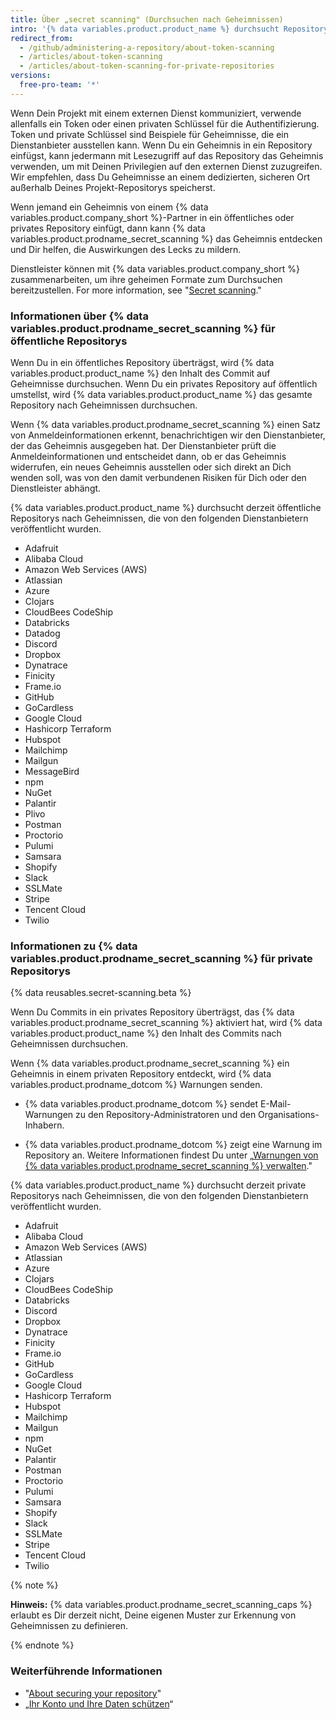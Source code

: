 ```yaml
---
title: Über „secret scanning" (Durchsuchen nach Geheimnissen)
intro: '{% data variables.product.product_name %} durchsucht Repositorys nach bekannten Geheimnis-Typen, um die betrügerische Verwendung von Geheimnissen zu verhindern, die versehentlich freigegeben wurden.'
redirect_from:
  - /github/administering-a-repository/about-token-scanning
  - /articles/about-token-scanning
  - /articles/about-token-scanning-for-private-repositories
versions:
  free-pro-team: '*'
---
```


Wenn Dein Projekt mit einem externen Dienst kommuniziert, verwende allenfalls ein Token oder einen privaten Schlüssel für die Authentifizierung. Token und private Schlüssel sind Beispiele für Geheimnisse, die ein Dienstanbieter ausstellen kann. Wenn Du ein Geheimnis in ein Repository einfügst, kann jedermann mit Lesezugriff auf das Repository das Geheimnis verwenden, um mit Deinen Privilegien auf den externen Dienst zuzugreifen. Wir empfehlen, dass Du Geheimnisse an einem dedizierten, sicheren Ort außerhalb Deines Projekt-Repositorys speicherst.

Wenn jemand ein Geheimnis von einem {% data variables.product.company_short %}-Partner in ein öffentliches oder privates Repository einfügt, dann kann {% data variables.product.prodname_secret_scanning %} das Geheimnis entdecken und Dir helfen, die Auswirkungen des Lecks zu mildern.

Dienstleister können mit {% data variables.product.company_short %} zusammenarbeiten, um ihre geheimen Formate zum Durchsuchen bereitzustellen. For more information, see "[Secret scanning](/partnerships/secret-scanning)."

### Informationen über {% data variables.product.prodname_secret_scanning %} für öffentliche Repositorys

Wenn Du in ein öffentliches Repository überträgst, wird {% data variables.product.product_name %} den Inhalt des Commit auf Geheimnisse durchsuchen. Wenn Du ein privates Repository auf öffentlich umstellst, wird {% data variables.product.product_name %} das gesamte Repository nach Geheimnissen durchsuchen.

Wenn {% data variables.product.prodname_secret_scanning %} einen Satz von Anmeldeinformationen erkennt, benachrichtigen wir den Dienstanbieter, der das Geheimnis ausgegeben hat. Der Dienstanbieter prüft die Anmeldeinformationen und entscheidet dann, ob er das Geheimnis widerrufen, ein neues Geheimnis ausstellen oder sich direkt an Dich wenden soll, was von den damit verbundenen Risiken für Dich oder den Dienstleister abhängt.

{% data variables.product.product_name %} durchsucht derzeit öffentliche Repositorys nach Geheimnissen, die von den folgenden Dienstanbietern veröffentlicht wurden.

- Adafruit
- Alibaba Cloud
- Amazon Web Services (AWS)
- Atlassian
- Azure
- Clojars
- CloudBees CodeShip
- Databricks
- Datadog
- Discord
- Dropbox
- Dynatrace
- Finicity
- Frame.io
- GitHub
- GoCardless
- Google Cloud
- Hashicorp Terraform
- Hubspot
- Mailchimp
- Mailgun
- MessageBird
- npm
- NuGet
- Palantir
- Plivo
- Postman
- Proctorio
- Pulumi
- Samsara
- Shopify
- Slack
- SSLMate
- Stripe
- Tencent Cloud
- Twilio

### Informationen zu {% data variables.product.prodname_secret_scanning %} für private Repositorys

{% data reusables.secret-scanning.beta %}

Wenn Du Commits in ein privates Repository überträgst, das {% data variables.product.prodname_secret_scanning %} aktiviert hat, wird {% data variables.product.product_name %} den Inhalt des Commits nach Geheimnissen durchsuchen.

Wenn {% data variables.product.prodname_secret_scanning %} ein Geheimnis in einem privaten Repository entdeckt, wird {% data variables.product.prodname_dotcom %} Warnungen senden.

- {% data variables.product.prodname_dotcom %} sendet E-Mail-Warnungen zu den Repository-Administratoren und den Organisations-Inhabern.

- {% data variables.product.prodname_dotcom %} zeigt eine Warnung im Repository an. Weitere Informationen findest Du unter „[Warnungen von {% data variables.product.prodname_secret_scanning %} verwalten](/github/administering-a-repository/managing-alerts-from-secret-scanning)."

{% data variables.product.product_name %} durchsucht derzeit private Repositorys nach Geheimnissen, die von den folgenden Dienstanbietern veröffentlicht wurden.

- Adafruit
- Alibaba Cloud
- Amazon Web Services (AWS)
- Atlassian
- Azure
- Clojars
- CloudBees CodeShip
- Databricks
- Discord
- Dropbox
- Dynatrace
- Finicity
- Frame.io
- GitHub
- GoCardless
- Google Cloud
- Hashicorp Terraform
- Hubspot
- Mailchimp
- Mailgun
- npm
- NuGet
- Palantir
- Postman
- Proctorio
- Pulumi
- Samsara
- Shopify
- Slack
- SSLMate
- Stripe
- Tencent Cloud
- Twilio

{% note %}

**Hinweis:** {% data variables.product.prodname_secret_scanning_caps %} erlaubt es Dir derzeit nicht, Deine eigenen Muster zur Erkennung von Geheimnissen zu definieren.

{% endnote %}

### Weiterführende Informationen

- "[About securing your repository](/github/administering-a-repository/about-securing-your-repository)"
- „[Ihr Konto und Ihre Daten schützen](/github/authenticating-to-github/keeping-your-account-and-data-secure)“

